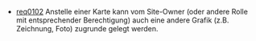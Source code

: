 * [req0102](https://github.com/PolitAktiv/politaktiv-requirements/tree/master/de/requirements/req0102.md) Anstelle einer Karte kann vom Site-Owner (oder andere Rolle mit entsprechender Berechtigung) auch eine andere Grafik (z.B. Zeichnung, Foto) zugrunde gelegt werden.
